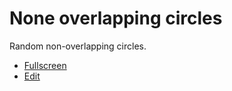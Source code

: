 # None overlapping circles

Random non-overlapping circles.

* [Fullscreen](https://editor.p5js.org/alastairhm/full/caYjLL3AS)
* [Edit](https://editor.p5js.org/alastairhm/sketches/caYjLL3AS)

